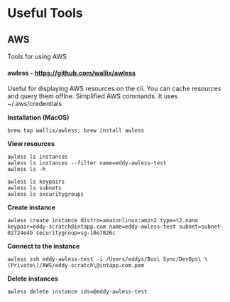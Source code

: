 # Useful Tools
## AWS
Tools for using AWS
#### awless - https://github.com/wallix/awless

Useful for displaying AWS resources on the cli. You can cache resources and query them offlne. Simplified AWS commands. It uses ~/.aws/credentials

**Installation (MacOS)**
```buildoutcfg
brew tap wallix/awless; brew install awless
```

**View resources**
```buildoutcfg
awless ls instances
awless ls instances --filter name=eddy-awless-test
awless ls -h

awless ls keypairs
awless ls subnets
awless ls securitygroups
```

**Create instance**
```buildoutcfg
awless create instance distro=amazonlinux:amzn2 type=t2.nano keypair=eddy-scratch@intapp.com name=eddy-awless-test subnet=subnet-02724e4b securitygroup=sg-10e7026c
```

**Connect to the instance**
```buildoutcfg
awless ssh eddy-awless-test -i /Users/eddys/Box\ Sync/DevOps\ \(Private\)/AWS/eddy-scratch\@intapp.com.pem
```

**Delete instances**
```buildoutcfg
awless delete instance ids=@eddy-awless-test
```